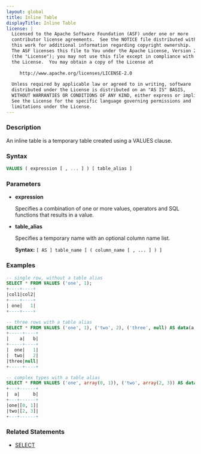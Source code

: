 ```yaml
---
layout: global
title: Inline Table
displayTitle: Inline Table
license: |
  Licensed to the Apache Software Foundation (ASF) under one or more
  contributor license agreements.  See the NOTICE file distributed with
  this work for additional information regarding copyright ownership.
  The ASF licenses this file to You under the Apache License, Version 2.0
  (the "License"); you may not use this file except in compliance with
  the License.  You may obtain a copy of the License at
 
     http://www.apache.org/licenses/LICENSE-2.0
 
  Unless required by applicable law or agreed to in writing, software
  distributed under the License is distributed on an "AS IS" BASIS,
  WITHOUT WARRANTIES OR CONDITIONS OF ANY KIND, either express or implied.
  See the License for the specific language governing permissions and
  limitations under the License.
---
```


### Description

An inline table is a temporary table created using a VALUES clause.

### Syntax

```sql
VALUES ( expression [ , ... ] ) [ table_alias ]
```

### Parameters

* **expression**

    Specifies a combination of one or more values, operators and SQL functions that results in a value.

* **table_alias**

    Specifies a temporary name with an optional column name list.

    **Syntax:** `[ AS ] table_name [ ( column_name [ , ... ] ) ]`

### Examples

```sql
-- single row, without a table alias
SELECT * FROM VALUES ('one', 1);
+----+----+
|col1|col2|
+----+----+
| one|   1|
+----+----+

-- three rows with a table alias
SELECT * FROM VALUES ('one', 1), ('two', 2), ('three', null) AS data(a, b);
+-----+----+
|    a|   b|
+-----+----+
|  one|   1|
|  two|   2|
|three|null|
+-----+----+

-- complex types with a table alias
SELECT * FROM VALUES ('one', array(0, 1)), ('two', array(2, 3)) AS data(a, b);
+---+------+
|  a|     b|
+---+------+
|one|[0, 1]|
|two|[2, 3]|
+---+------+
```

### Related Statements

* [SELECT](sql-ref-syntax-qry-select.html)
